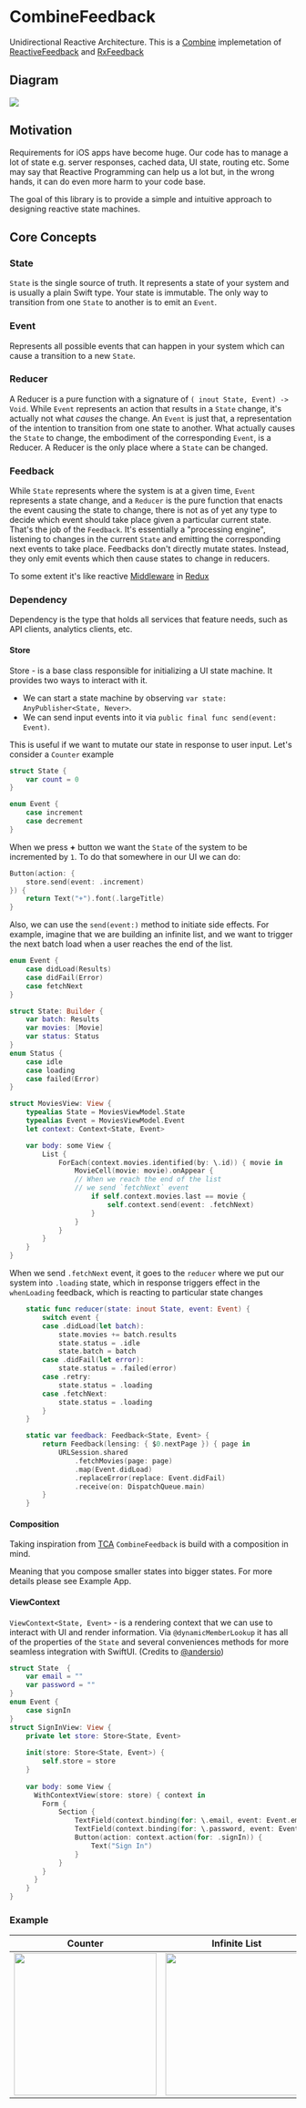 # CombineFeedback

Unidirectional Reactive Architecture. This is a [Combine](https://developer.apple.com/documentation/combine) implemetation of [ReactiveFeedback](https://github.com/Babylonpartners/ReactiveFeedback) and [RxFeedback](https://github.com/kzaher/RxFeedback)

## Diagram

![](diagrams/ReactiveFeedback.jpg)

## Motivation

Requirements for iOS apps have become huge. Our code has to manage a lot of state e.g. server responses, cached data, UI state, routing etc. Some may say that Reactive Programming can help us a lot but, in the wrong hands, it can do even more harm to your code base.

The goal of this library is to provide a simple and intuitive approach to designing reactive state machines.

## Core Concepts

### State 

`State` is the single source of truth. It represents a state of your system and is usually a plain Swift type. Your state is immutable. The only way to transition from one `State` to another is to emit an `Event`.

### Event

Represents all possible events that can happen in your system which can cause a transition to a new `State`.

### Reducer 

A Reducer is a pure function with a signature of `( inout State, Event) -> Void`. While `Event` represents an action that results in a `State` change, it's actually not what _causes_ the change. An `Event` is just that, a representation of the intention to transition from one state to another. What actually causes the `State` to change, the embodiment of the corresponding `Event`, is a Reducer. A Reducer is the only place where a `State` can be changed.

### Feedback

While `State` represents where the system is at a given time, `Event` represents a state change, and a `Reducer` is the pure function that enacts the event causing the state to change, there is not as of yet any type to decide which event should take place given a particular current state. That's the job of the `Feedback`. It's essentially a "processing engine", listening to changes in the current `State` and emitting the corresponding next events to take place. Feedbacks don't directly mutate states. Instead, they only emit events which then cause states to change in reducers.

To some extent it's like reactive [Middleware](https://redux.js.org/advanced/middleware) in [Redux](https://redux.js.org)

### Dependency

Dependency is the type that holds all services that feature needs, such as API clients, analytics clients, etc.

#### Store

Store - is a base class responsible for initializing a UI state machine. It provides two ways to interact with it. 

- We can start a state machine by observing `var state: AnyPublisher<State, Never>`. 
- We can send input events into it via `public final func send(event: Event)`. 

This is useful if we want to mutate our state in response to user input. Let's consider a `Counter` example

```swift
struct State {
    var count = 0
}

enum Event {
    case increment
    case decrement
}
```
When we press **+** button we want the `State` of the system to be incremented by `1`. To do that somewhere in our UI we can do:

```swift
Button(action: {
    store.send(event: .increment)
}) {
    return Text("+").font(.largeTitle)
}
```

Also, we can use the `send(event:)` method to initiate side effects. For example, imagine that we are building an infinite list, and we want to trigger the next batch load when a user reaches the end of the list. 

```swift
enum Event {
    case didLoad(Results)
    case didFail(Error)
    case fetchNext
}

struct State: Builder {
    var batch: Results
    var movies: [Movie]
    var status: Status
}
enum Status {
    case idle
    case loading
    case failed(Error)
}

struct MoviesView: View {
    typealias State = MoviesViewModel.State
    typealias Event = MoviesViewModel.Event
    let context: Context<State, Event>

    var body: some View {
        List {
            ForEach(context.movies.identified(by: \.id)) { movie in
                MovieCell(movie: movie).onAppear {
                // When we reach the end of the list
                // we send `fetchNext` event
                    if self.context.movies.last == movie {
                        self.context.send(event: .fetchNext)
                    }
                }
            }
        }
    }
}
```
When we send `.fetchNext` event, it goes to the `reducer` where we put our system into `.loading`  state, which in response triggers effect in the `whenLoading` feedback, which is reacting to particular state changes

```swift
    static func reducer(state: inout State, event: Event) {
        switch event {
        case .didLoad(let batch):
            state.movies += batch.results
            state.status = .idle
            state.batch = batch
        case .didFail(let error):
            state.status = .failed(error)
        case .retry:
            state.status = .loading
        case .fetchNext:
            state.status = .loading
        }
    }

    static var feedback: Feedback<State, Event> {
        return Feedback(lensing: { $0.nextPage }) { page in
            URLSession.shared
                .fetchMovies(page: page)
                .map(Event.didLoad)
                .replaceError(replace: Event.didFail)
                .receive(on: DispatchQueue.main)
        }
    }
```

#### Composition

Taking inspiration from [TCA](https://github.com/pointfreeco/swift-composable-architecture) `CombineFeedback` is build with a composition in mind.

Meaning that you compose smaller states into bigger states. For more details please see Example App.

#### ViewContext

`ViewContext<State, Event>` - is a rendering context that we can use to interact with UI and render information. Via  `@dynamicMemberLookup` it has all of the properties of the `State` and several conveniences methods for more seamless integration with SwiftUI. (Credits to [@andersio](https://github.com/andersio))

```swift
struct State  {
    var email = ""
    var password = ""
}
enum Event {
	case signIn
}
struct SignInView: View {
    private let store: Store<State, Event>
    
    init(store: Store<State, Event>) {
        self.store = store
    }
    
    var body: some View {
      WithContextView(store: store) { context in
        Form {
            Section {
                TextField(context.binding(for: \.email, event: Event.emailDidChange))
                TextField(context.binding(for: \.password, event: Event.passwordDidCange))
                Button(action: context.action(for: .signIn)) {
                    Text("Sign In")
                }
            }
        }
      }
    }
}
```

### Example

| Counter | Infinite List | SignIn Form | Traffic Light |
| --- | --- | --- | --- |
|<img src="diagrams/counter.gif" width="250"/> | <img src="diagrams/movies.gif" width="250"/> | <img src="diagrams/signin.png" width="250"/> | <img src="diagrams/traffic_light.gif" width="250"/> 

